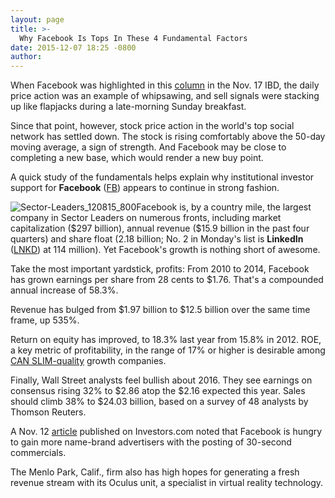 ```yaml
---
layout: page
title: >-
  Why Facebook Is Tops In These 4 Fundamental Factors
date: 2015-12-07 18:25 -0800
author: 
---
```





When Facebook was highlighted in this [column](http://news.investors.com/investing-sector-leaders-review/111615-780971-when-to-sell-stocks.htm) in the Nov. 17 IBD, the daily price action was an example of whipsawing, and sell signals were stacking up like flapjacks during a late-morning Sunday breakfast.


Since that point, however, stock price action in the world's top social network has settled down. The stock is rising comfortably above the 50-day moving average, a sign of strength. And Facebook may be close to completing a new base, which would render a new buy point.


A quick study of the fundamentals helps explain why institutional investor support for **Facebook** ([FB](https://research.investors.com/quote.aspx?symbol=FB)) appears to continue in strong fashion.


![Sector-Leaders_120815_800](http://ibdcmsprod10/wp-content/uploads/2015/12/Sector-Leaders_120815_800.png)Facebook is, by a country mile, the largest company in Sector Leaders on numerous fronts, including market capitalization (\$297 billion), annual revenue (\$15.9 billion in the past four quarters) and share float (2.18 billion; No. 2 in Monday's list is **LinkedIn** ([LNKD](https://research.investors.com/quote.aspx?symbol=LNKD)) at 114 million). Yet Facebook's growth is nothing short of awesome.


Take the most important yardstick, profits: From 2010 to 2014, Facebook has grown earnings per share from 28 cents to \$1.76. That's a compounded annual increase of 58.3%.


Revenue has bulged from \$1.97 billion to \$12.5 billion over the same time frame, up 535%.


Return on equity has improved, to 18.3% last year from 15.8% in 2012. ROE, a key metric of profitability, in the range of 17% or higher is desirable among [CAN SLIM-quality](http://education.investors.com/) growth companies.


Finally, Wall Street analysts feel bullish about 2016. They see earnings on consensus rising 32% to \$2.86 atop the \$2.16 expected this year. Sales should climb 38% to \$24.03 billion, based on a survey of 48 analysts by Thomson Reuters.


A Nov. 12 [article](http://news.investors.com/technology/111215-780532-facebook-alphabet-positioned-for-advertising-shift.htm) published on Investors.com noted that Facebook is hungry to gain more name-brand advertisers with the posting of 30-second commercials.


The Menlo Park, Calif., firm also has high hopes for generating a fresh revenue stream with its Oculus unit, a specialist in virtual reality technology.





